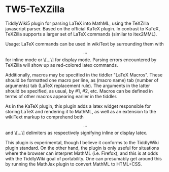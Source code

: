 # TW5-TeXZilla

TiddlyWiki5 plugin for parsing LaTeX into MathML, using the TeXZilla javascript parser. Based on the official KaTeX plugin. In contrast to KaTeX, TeXZilla supports a larger set of LaTeX commands (similar to itex2MML). 

Usage: LaTeX commands can be used in wikiText by surrounding them with $$...$$ for inline mode or \\[...\\] for display mode. Parsing errors encountered by TeXZilla will show up as red-colored latex commands.

Additionally, macros may be specified in the tiddler "LaTeX Macros". These should be formatted one macro 
per line, as (macro name) tab (number of arguments) tab (LaTeX replacement rule). The arguments in the latter should be specified, as usual, by #1, #2, etc. Macros can be defined in terms of other macros appearing earlier in the tiddler.

As in the KaTeX plugin, this plugin adds a latex widget responsible for storing LaTeX and rendering it to MathML, as well as an extension to the wikiText markup to comprehend both $$...$$ and \\[...\\] delimiters as respectively signifying inline or display latex. 

This plugin is experimental, though I believe it conforms to the TiddlyWiki plugin standard. On the other hand, the plugin is only useful for situations where the browser can interpret MathML (i.e. Firefox), and this is at odds with the TiddlyWiki goal of portability. One can presumably get around this by running the MathJax plugin to convert MathML to HTML+CSS.